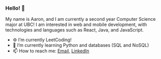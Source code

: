 ### Hello! 👋

My name is Aaron, and I am currently a second year Computer Science major at UBC! 
I am interested in web and mobile development, with technologies and languages such as React, Java, and JavaScript.

- ⚙️ I’m currently LeetCoding!
- 📖 I’m currently learning Python and databases (SQL and NoSQL)
- 📫 How to reach me: [Email](mailto:chan.aaron73@gmail.com), [LinkedIn](https://www.linkedin.com/in/aaronkaicheechan/)
